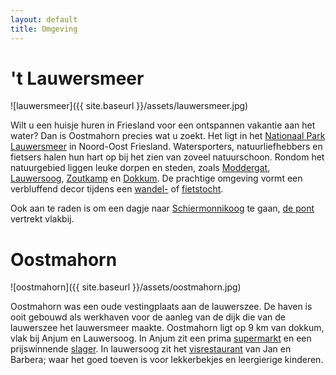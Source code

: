 ```yaml
---
layout: default
title: Omgeving
---
```


# 't Lauwersmeer
![lauwersmeer]({{ site.baseurl }}/assets/lauwersmeer.jpg)

Wilt u een huisje huren in Friesland voor een ontspannen vakantie aan het water? Dan is Oostmahorn precies wat u zoekt. Het ligt in het [Nationaal Park Lauwersmeer](https://www.np-lauwersmeer.nl/) in Noord-Oost Friesland. Watersporters, natuurliefhebbers en fietsers halen hun hart op bij het zien van zoveel natuurschoon. Rondom het natuurgebied liggen leuke dorpen en steden, zoals [Moddergat](http://www.paesens-moddergat.nl/), [Lauwersoog](https://lauwersoog.nl), [Zoutkamp](https://zoutkamp.net/) en [Dokkum](https://www.dokkum.nl/). De prachtige omgeving vormt een verbluffend decor tijdens een [wandel-](https://www.staatsbosbeheer.nl/natuurgebieden/lauwersmeer/routes) of [fietstocht](https://www.route.nl/fietsroute/540008/Rondje+Lauwersmeer+op+de+fiets). 

Ook aan te raden is om een dagje naar [Schiermonnikoog](https://www.vvvschiermonnikoog.nl/) te gaan, [de pont](https://www.wpd.nl/en/schiermonnikoog) vertrekt vlakbij.

# Oostmahorn
![oostmahorn]({{ site.baseurl }}/assets/oostmahorn.jpg)

Oostmahorn was een oude vestingplaats aan de lauwerszee. De haven is ooit gebouwd als werkhaven voor de aanleg van de dijk die van de lauwerszee het lauwersmeer maakte. Oostmahorn ligt op 9 km van dokkum, vlak bij Anjum en Lauwersoog. In Anjum zit een prima [supermarkt](https://www.supermarktanjum.nl/) en een prijswinnende [slager](https://www.slagerijmennohoekstra.nl/). In lauwersoog zit het [visrestaurant](https://ailand.nl/) van Jan en Barbera; waar het goed toeven is voor lekkerbekjes en leergierige kinderen.
